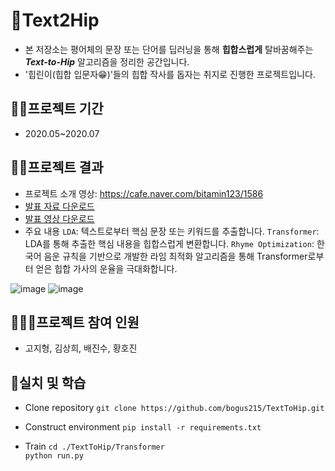 # 🤡Text2Hip
* 본 저장소는 평어체의 문장 또는 단어를 딥러닝을 통해 **힙합스럽게** 탈바꿈해주는 ***Text-to-Hip*** 알고리즘을 정리한 공간입니다.
* '힙린이(힙합 입문자😁)'들의 힙합 작사를 돕자는 취지로 진행한 프로젝트입니다.

## 🏃‍♂️프로젝트 기간
* 2020.05~2020.07

## 🐱‍🚀프로젝트 결과
- 프로젝트 소개 영상: https://cafe.naver.com/bitamin123/1586
- [발표 자료 다운로드](https://github.com/iloveslowfood/Text2Hip/raw/master/Presentation.pptx)
- [발표 영상 다운로드](https://github.com/iloveslowfood/Text2Hip/raw/master/Presentation.mp4)
- 주요 내용
  `LDA`: 텍스트로부터 핵심 문장 또는 키워드를 추출합니다.
  `Transformer`: LDA를 통해 추출한 핵심 내용을 힙합스럽게 변환합니다.
  `Rhyme Optimization`: 한국어 음운 규칙을 기반으로 개발한 라임 최적화 알고리즘을 통해 Transformer로부터 얻은 힙합 가사의 운율을 극대화합니다.  
  
![image](https://user-images.githubusercontent.com/53327766/87830869-f9e28400-c8bc-11ea-892b-5d7e5f4bcc68.png)
![image](https://user-images.githubusercontent.com/53327766/87831333-2ba81a80-c8be-11ea-9faf-b28fd63081b9.png)

## 👩‍👧‍👧프로젝트 참여 인원
* 고지형, 김상희, 배진수, 황호진

## 👀실치 및 학습
* Clone repository
`git clone https://github.com/bogus215/TextToHip.git`

* Construct environment
`pip install -r requirements.txt`  

* Train
`cd ./TextToHip/Transformer`  
`python run.py`
